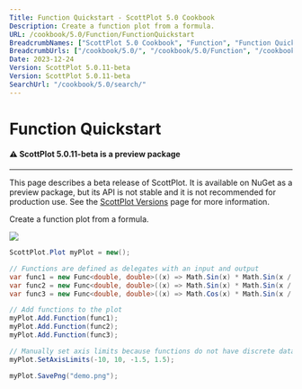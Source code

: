 ```yaml
---
Title: Function Quickstart - ScottPlot 5.0 Cookbook
Description: Create a function plot from a formula.
URL: /cookbook/5.0/Function/FunctionQuickstart
BreadcrumbNames: ["ScottPlot 5.0 Cookbook", "Function", "Function Quickstart"]
BreadcrumbUrls: ["/cookbook/5.0/", "/cookbook/5.0/Function", "/cookbook/5.0/Function/FunctionQuickstart"]
Date: 2023-12-24
Version: ScottPlot 5.0.11-beta
Version: ScottPlot 5.0.11-beta
SearchUrl: "/cookbook/5.0/search/"
---
```


# Function Quickstart



<div class='alert alert-warning' role='alert'><h4 class='alert-heading py-0 my-0'>⚠️ ScottPlot 5.0.11-beta is a preview package</h4><hr /><p class='mb-0'><span class='fw-semibold'>This page describes a beta release of ScottPlot.</span> It is available on NuGet as a preview package, but its API is not stable and it is not recommended for production use. See the <a href='https://scottplot.net/versions/'>ScottPlot Versions</a> page for more information. </p></div>



Create a function plot from a formula.

[![](/cookbook/5.0/images/FunctionQuickstart.png)](/cookbook/5.0/images/FunctionQuickstart.png)

```cs
ScottPlot.Plot myPlot = new();

// Functions are defined as delegates with an input and output
var func1 = new Func<double, double>((x) => Math.Sin(x) * Math.Sin(x / 2));
var func2 = new Func<double, double>((x) => Math.Sin(x) * Math.Sin(x / 3));
var func3 = new Func<double, double>((x) => Math.Cos(x) * Math.Sin(x / 5));

// Add functions to the plot
myPlot.Add.Function(func1);
myPlot.Add.Function(func2);
myPlot.Add.Function(func3);

// Manually set axis limits because functions do not have discrete data points
myPlot.SetAxisLimits(-10, 10, -1.5, 1.5);

myPlot.SavePng("demo.png");

```

